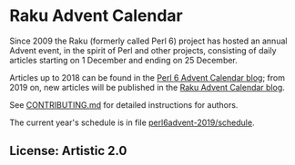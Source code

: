 # Raku Advent Calendar

Since 2009 the Raku (formerly called Perl 6)  project has hosted an annual Advent event, in
the spirit of Perl and other projects, consisting of daily articles
starting on 1 December and ending on 25 December.

Articles up to 2018 can be found in the 
[Perl 6 Advent Calendar blog](https://perl6advent.wordpress.com/); from 2019 on, new articles will be published in the [Raku Advent Calendar blog](https://rakuadventcalendar.wordpress.com/).

See [CONTRIBUTING.md](CONTRIBUTING.md) for detailed instructions for
authors.

The current year's schedule is in file
[perl6advent-2019/schedule](perl6advent-2019/schedule).

## License: Artistic 2.0
